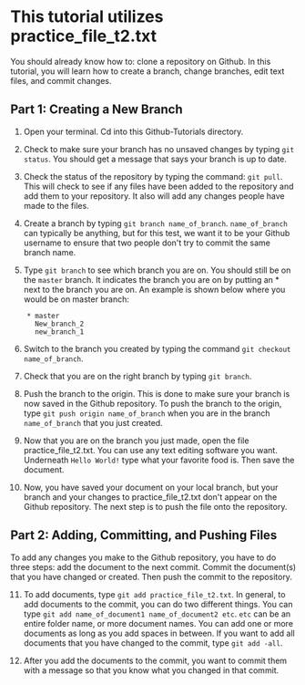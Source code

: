 # This tutorial utilizes practice_file_t2.txt

You should already know how to: clone a repository on Github. 
In this tutorial, you will learn how to create a branch, change branches, edit text files, and commit changes.

## Part 1: Creating a New Branch
1. Open your terminal. Cd into this Github-Tutorials directory. 

2. Check to make sure your branch has no unsaved changes by typing `git status`. You should get a message that says your branch is up to date. 

3. Check the status of the repository by typing the command: `git pull`. This will check to see if any files have been added to the repository and add them to your repository. It also will add any changes people have made to the files.

4. Create a branch by typing `git branch name_of_branch`. `name_of_branch` can typically be anything, but for this test, we want it to be your Github username to ensure that two people don't try to commit the same branch name.

5. Type `git branch` to see which branch you are on. You should still be on the `master` branch. It indicates the branch you are on by putting an * next to the branch you are on. An example is shown below where you would be on master branch:
  ``` 
      * master
        New_branch_2
        new_branch_1 
  ```


6. Switch to the branch you created by typing the command `git checkout name_of_branch`. 

7. Check that you are on the right branch by typing `git branch`.

8. Push the branch to the origin. This is done to make sure your branch is now saved in the Github repository. To push the branch to the origin, type `git push origin name_of_branch` when you are in the branch `name_of_branch` that you just created.

9. Now that you are on the branch you just made, open the file practice_file_t2.txt. You can use any text editing software you want. Underneath `Hello World!` type what your favorite food is. Then save the document.

10. Now, you have saved your document on your local branch, but your branch and your changes to practice_file_t2.txt don't appear on the Github repository. The next step is to push the file onto the repository.


## Part 2: Adding, Committing, and Pushing Files
To add any changes you make to the Github repository, you have to do three steps: add the document to the next commit. Commit the document(s) that you have changed or created. Then push the commit to the repository.

11. To add documents, type `git add practice_file_t2.txt`. In general, to add documents to the commit, you can do two different things. You can type `git add name_of_document1 name_of_document2 etc`. `etc` can be an entire folder name, or more document names. You can add one or more documents as long as you add spaces in between. If you want to add all documents that you have changed to the commit, type `git add -all`. 

12. After you add the documents to the commit, you want to commit them with a message so that you know what you changed in that commit.
